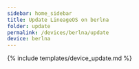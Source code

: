 ```yaml
---
sidebar: home_sidebar
title: Update LineageOS on berlna
folder: update
permalink: /devices/berlna/update
device: berlna
---
```

{% include templates/device_update.md %}
